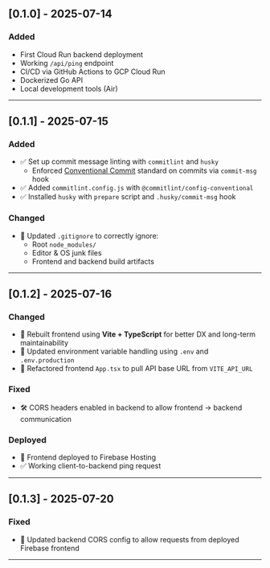 ## [0.1.0] - 2025-07-14

### Added

- First Cloud Run backend deployment
- Working `/api/ping` endpoint
- CI/CD via GitHub Actions to GCP Cloud Run
- Dockerized Go API
- Local development tools (Air)

---

## [0.1.1] - 2025-07-15

### Added

- ✅ Set up commit message linting with `commitlint` and `husky`
  - Enforced [Conventional Commit](https://www.conventionalcommits.org/) standard on commits via `commit-msg` hook
- ✅ Added `commitlint.config.js` with `@commitlint/config-conventional`
- ✅ Installed `husky` with `prepare` script and `.husky/commit-msg` hook

### Changed

- 🧹 Updated `.gitignore` to correctly ignore:
  - Root `node_modules/`
  - Editor & OS junk files
  - Frontend and backend build artifacts

---

## [0.1.2] - 2025-07-16

### Changed

- 🔁 Rebuilt frontend using **Vite + TypeScript** for better DX and long-term maintainability
- 🔄 Updated environment variable handling using `.env` and `.env.production`
- 🔄 Refactored frontend `App.tsx` to pull API base URL from `VITE_API_URL`

### Fixed

- 🛠️ CORS headers enabled in backend to allow frontend → backend communication

### Deployed

- 🚀 Frontend deployed to Firebase Hosting
- ✅ Working client-to-backend ping request

---

## [0.1.3] - 2025-07-20

### Fixed

- 🔐 Updated backend CORS config to allow requests from deployed Firebase frontend

---
